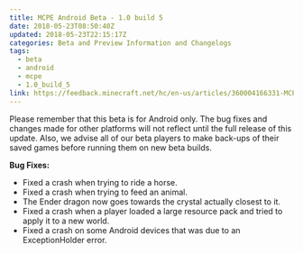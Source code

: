 ```yaml
---
title: MCPE Android Beta - 1.0 build 5
date: 2018-05-23T08:50:40Z
updated: 2018-05-23T22:15:17Z
categories: Beta and Preview Information and Changelogs
tags:
  - beta
  - android
  - mcpe
  - 1.0_build_5
link: https://feedback.minecraft.net/hc/en-us/articles/360004166331-MCPE-Android-Beta-1-0-build-5
---
```


Please remember that this beta is for Android only. The bug fixes and changes made for other platforms will not reflect until the full release of this update. Also, we advise all of our beta players to make back-ups of their saved games before running them on new beta builds.

**Bug Fixes:**

-   Fixed a crash when trying to ride a horse.
-   Fixed a crash when trying to feed an animal.
-   The Ender dragon now goes towards the crystal actually closest to it.
-   Fixed a crash when a player loaded a large resource pack and tried to apply it to a new world.
-   Fixed a crash on some Android devices that was due to an ExceptionHolder error.

<div>

 

</div>
